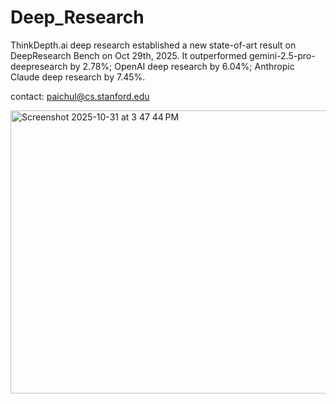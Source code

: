 # Deep_Research
ThinkDepth.ai deep research established a new state-of-art result on DeepResearch  Bench on Oct 29th, 2025. It outperformed gemini-2.5-pro-deepresearch by  2.78%; OpenAI deep research by 6.04%; Anthropic Claude deep research by  7.45%.

contact: paichul@cs.stanford.edu

<img width="890" height="453" alt="Screenshot 2025-10-31 at 3 47 44 PM" src="https://github.com/user-attachments/assets/313fd4cc-bb05-4792-880f-d66e9c59082a" />
